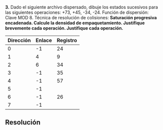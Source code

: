 
**3.** Dado el siguiente archivo dispersado, dibuje los estados sucesivos para las
siguientes operaciones: +73, +45, -34, -24. Función de dispersión: Clave MOD 8.
Técnica de resolución de colisiones: **Saturación progresiva encadenada. Calcule la densidad de empaquetamiento. Justifique brevemente cada operación. Justifique cada operación.**

| Dirección | Enlace | Registro |
| --------- | ------ | -------- |
| 0         | -1     | 24       |
| 1         | 4      | 9        |
| 2         | 6      | 34       |
| 3         | -1     | 35       |
| 4         | -1     | 57       |
| 5         | -1     |          |
| 6         | -1     | 26       |
| 7         | -1     |          |

## Resolución